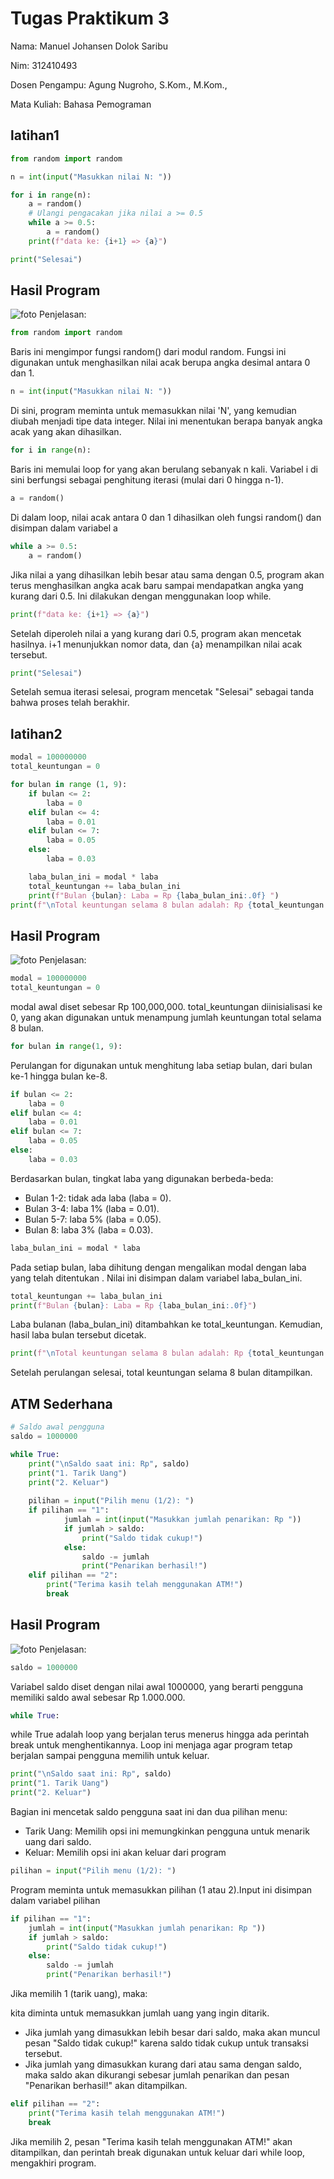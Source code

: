 # Tugas Praktikum 3
Nama: Manuel Johansen Dolok Saribu

Nim: 312410493

Dosen Pengampu: Agung Nugroho, S.Kom., M.Kom.,

Mata Kuliah: Bahasa Pemograman
## latihan1
```python
from random import random

n = int(input("Masukkan nilai N: "))

for i in range(n):
    a = random()
    # Ulangi pengacakan jika nilai a >= 0.5
    while a >= 0.5:
        a = random()
    print(f"data ke: {i+1} => {a}")

print("Selesai")
```
## Hasil Program
![foto](https://github.com/Manueljds2311105/foto/blob/b670933c24f480c41fe0843b63962d6b463e67f9/latihan1.png)
Penjelasan:
```python
from random import random
```
Baris ini mengimpor fungsi random() dari modul random. Fungsi ini digunakan untuk menghasilkan nilai acak berupa angka desimal antara 0 dan 1.
```python
n = int(input("Masukkan nilai N: "))
```
Di sini, program meminta untuk memasukkan nilai 'N', yang kemudian diubah menjadi tipe data integer. Nilai ini menentukan berapa banyak angka acak yang akan dihasilkan.
```python
for i in range(n):
```
Baris ini memulai loop for yang akan berulang sebanyak n kali. Variabel i di sini berfungsi sebagai penghitung iterasi (mulai dari 0 hingga n-1).
```python
a = random()
```
Di dalam loop, nilai acak antara 0 dan 1 dihasilkan oleh fungsi random() dan disimpan dalam variabel a
```python
while a >= 0.5:
    a = random()
```
Jika nilai a yang dihasilkan lebih besar atau sama dengan 0.5, program akan terus menghasilkan angka acak baru sampai mendapatkan angka yang kurang dari 0.5. Ini dilakukan dengan menggunakan loop while.
```python
print(f"data ke: {i+1} => {a}")
```
Setelah diperoleh nilai a yang kurang dari 0.5, program akan mencetak hasilnya. i+1 menunjukkan nomor data, dan {a} menampilkan nilai acak tersebut.
```python
print("Selesai")
```
Setelah semua iterasi selesai, program mencetak "Selesai" sebagai tanda bahwa proses telah berakhir.
## latihan2
```python
modal = 100000000
total_keuntungan = 0 

for bulan in range (1, 9):
    if bulan <= 2:
        laba = 0
    elif bulan <= 4:
        laba = 0.01
    elif bulan <= 7:
        laba = 0.05
    else:
        laba = 0.03

    laba_bulan_ini = modal * laba
    total_keuntungan += laba_bulan_ini
    print(f"Bulan {bulan}: Laba = Rp {laba_bulan_ini:.0f} ")
print(f"\nTotal keuntungan selama 8 bulan adalah: Rp {total_keuntungan:.0f} ")
```
## Hasil Program
![foto](https://github.com/Manueljds2311105/foto/blob/71b789ae0bd785dd01dcd67b0857dff8bfb3c279/latihan2py.png)
Penjelasan:
```python
modal = 100000000
total_keuntungan = 0
```
modal awal diset sebesar Rp 100,000,000. total_keuntungan diinisialisasi ke 0, yang akan digunakan untuk menampung jumlah keuntungan total selama 8 bulan.
```python
for bulan in range(1, 9):
```
Perulangan for digunakan untuk menghitung laba setiap bulan, dari bulan ke-1 hingga bulan ke-8.
```python
if bulan <= 2:
    laba = 0
elif bulan <= 4:
    laba = 0.01
elif bulan <= 7:
    laba = 0.05
else:
    laba = 0.03
```
Berdasarkan bulan, tingkat laba yang digunakan berbeda-beda:
- Bulan 1-2: tidak ada laba (laba = 0).
- Bulan 3-4: laba 1% (laba = 0.01).
- Bulan 5-7: laba 5% (laba = 0.05).
- Bulan 8: laba 3% (laba = 0.03).
```python
laba_bulan_ini = modal * laba
```
Pada setiap bulan, laba dihitung dengan mengalikan modal dengan laba yang telah ditentukan . Nilai ini disimpan dalam variabel laba_bulan_ini.
```python
total_keuntungan += laba_bulan_ini
print(f"Bulan {bulan}: Laba = Rp {laba_bulan_ini:.0f}")
```
Laba bulanan (laba_bulan_ini) ditambahkan ke total_keuntungan. Kemudian, hasil laba bulan tersebut dicetak.
```python
print(f"\nTotal keuntungan selama 8 bulan adalah: Rp {total_keuntungan:.0f}")
```
Setelah perulangan selesai, total keuntungan selama 8 bulan ditampilkan.
## ATM Sederhana
```python
# Saldo awal pengguna
saldo = 1000000

while True:
    print("\nSaldo saat ini: Rp", saldo)
    print("1. Tarik Uang")
    print("2. Keluar")
    
    pilihan = input("Pilih menu (1/2): ")
    if pilihan == "1":
            jumlah = int(input("Masukkan jumlah penarikan: Rp "))
            if jumlah > saldo:
                print("Saldo tidak cukup!")
            else:
                saldo -= jumlah
                print("Penarikan berhasil!")
    elif pilihan == "2":
        print("Terima kasih telah menggunakan ATM!")
        break
```
## Hasil Program
![foto](https://github.com/Manueljds2311105/foto/blob/b670933c24f480c41fe0843b63962d6b463e67f9/latihan3atm.png)
Penjelasan:
```python
saldo = 1000000
```
Variabel saldo diset dengan nilai awal 1000000, yang berarti pengguna memiliki saldo awal sebesar Rp 1.000.000.
```python
while True:
```
while True adalah loop yang berjalan terus menerus hingga ada perintah break untuk menghentikannya. Loop ini menjaga agar program tetap berjalan sampai pengguna memilih untuk keluar.
```python
print("\nSaldo saat ini: Rp", saldo)
print("1. Tarik Uang")
print("2. Keluar")
```
Bagian ini mencetak saldo pengguna saat ini dan dua pilihan menu:
- Tarik Uang: Memilih opsi ini memungkinkan pengguna untuk menarik uang dari saldo.
- Keluar: Memilih opsi ini akan keluar dari program
```python
pilihan = input("Pilih menu (1/2): ")
```
Program meminta untuk memasukkan pilihan (1 atau 2).Input ini disimpan dalam variabel pilihan
```python
if pilihan == "1":
    jumlah = int(input("Masukkan jumlah penarikan: Rp "))
    if jumlah > saldo:
        print("Saldo tidak cukup!")
    else:
        saldo -= jumlah
        print("Penarikan berhasil!")
```
Jika memilih 1 (tarik uang), maka:

kita diminta untuk memasukkan jumlah uang yang ingin ditarik.

- Jika jumlah yang dimasukkan lebih besar dari saldo, maka akan muncul pesan "Saldo tidak cukup!" karena saldo tidak cukup untuk transaksi tersebut.
- Jika jumlah yang dimasukkan kurang dari atau sama dengan saldo, maka saldo akan dikurangi sebesar jumlah penarikan dan pesan "Penarikan berhasil!" akan ditampilkan.
```python
elif pilihan == "2":
    print("Terima kasih telah menggunakan ATM!")
    break
```
Jika memilih 2, pesan "Terima kasih telah menggunakan ATM!" akan ditampilkan, dan perintah break digunakan untuk keluar dari while loop, mengakhiri program.
